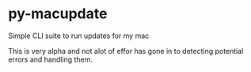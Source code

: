 # py-macupdate
Simple CLI suite to run updates for my mac

This is very alpha and not alot of effor has gone in to detecting potential errors and handling them.